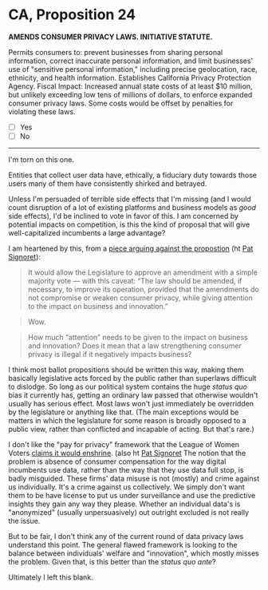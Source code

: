 # CA, Proposition 24

**AMENDS CONSUMER PRIVACY LAWS. INITIATIVE STATUTE.**

Permits consumers to: prevent businesses from sharing personal information, correct inaccurate personal information, and limit businesses' use of "sensitive personal information," including precise geolocation, race, ethnicity, and health information. Establishes California Privacy Protection Agency. Fiscal Impact: Increased annual state costs of at least $10 million, but unlikely exceeding low tens of millions of dollars, to enforce expanded consumer privacy laws. Some costs would be offset by penalties for violating these laws.

- [ ] Yes
- [ ] No

---

I'm torn on this one.

Entities that collect user data have, ethically, a fiduciary duty towards those users many of them have consistently
shirked and betrayed.

Unless I'm persuaded of terrible side effects that I'm missing (and I would count disruption of a lot of existing
platforms and business models as _good_ side effects), I'd be inclined to vote in favor of this. I am concerned by potential
impacts on competition, is this the kind of proposal that will give well-capitalized incumbents a large advantage?

I am heartened by this, from a [piece arguing against the propostion](https://www.mercurynews.com/2020/08/15/editorial-prop-24-privacy/) (ht [Pat Signoret](https://twitter.com/patsignoret/status/1314613931575369728)):

> It would allow the Legislature to approve an amendment with a simple majority vote — with this caveat: “The law should be amended, if necessary, to improve its operation, provided that the amendments do not compromise or weaken consumer privacy, while giving attention to the impact on business and innovation.”

> Wow.

> How much “attention” needs to be given to the impact on business and innovation? Does it mean that a law strengthening consumer privacy is illegal if it negatively impacts business?

I think most ballot propositions should be written this way, making them basically legislative acts forced by the public rather than
superlaws difficult to dislodge. So long as our political system contains the huge _status quo_ bias it currently has, getting an ordinary law
passed that otherwise wouldn't usually has serious effect. Most laws won't just immediately be overridden by the legislature or anything like that.
(The main exceptions would be matters in which the legislature for some reason is broadly opposed to a public view, rather than conflicted and
incapable of acting. But that's rare.)

I don't like the "pay for privacy" framework that the League of Women Voters [claims it would enshrine](https://lwvc.org/vote/elections/ballot-recommendations/prop-24consumer-data-privacy). (also ht [Pat Signoret](https://twitter.com/patsignoret/status/1314613931575369728) The notion that the problem is absence of consumer compensation for the way digital incumbents use data, rather than the way that they use data full stop, is badly misguided. These firms' data misuse is not (mostly) and crime against us individually. It's a crime against us collectively. We simply don't want them to be have license to put us under surveillance and use the predictive insights they gain any way they please. Whether an individual data's is "anonymized" (usually unpersuasively) out outright excluded is not really the issue.

But to be fair, I don't think any of the current round of data privacy laws understand this point. The general flawed framework is looking to the balance between individuals' welfare and "innovation", which mostly misses the problem. Given that, is this better than the _status quo ante_?

Ultimately I left this blank.




